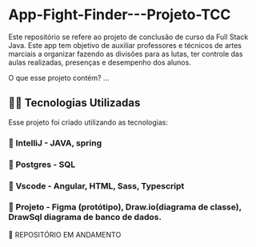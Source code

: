 # App-Fight-Finder---Projeto-TCC

Este repositório se refere ao projeto de conclusão de curso da Full Stack Java. 
Este app tem objetivo de auxiliar professores e técnicos de artes marciais a organizar fazendo as divisões para as lutas, ter controle das aulas realizadas, presenças e desempenho dos alunos. 

O que esse projeto contém? 
...

## 👨‍💻️ Tecnologias Utilizadas
Esse projeto foi criado utilizando as tecnologias:
### :small_blue_diamond: IntelliJ - JAVA, spring 
### :small_blue_diamond: Postgres - SQL
### :small_blue_diamond: Vscode - Angular, HTML, Sass, Typescript 
### :small_blue_diamond: Projeto - Figma (protótipo), Draw.io(diagrama de classe), DrawSql diagrama de banco de dados. 


🚧 REPOSITÓRIO EM ANDAMENTO

